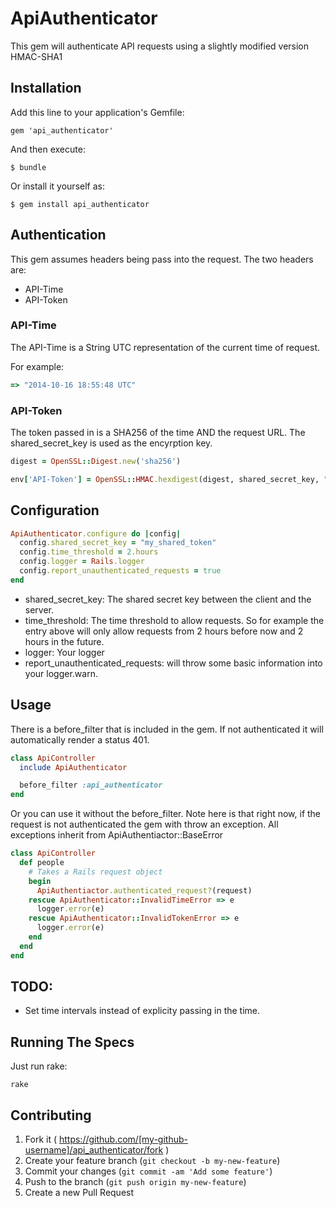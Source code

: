 # ApiAuthenticator

This gem will authenticate API requests using a slightly modified version HMAC-SHA1

## Installation

Add this line to your application's Gemfile:

    gem 'api_authenticator'

And then execute:

    $ bundle

Or install it yourself as:

    $ gem install api_authenticator

## Authentication

This gem assumes headers being pass into the request.
The two headers are:
 - API-Time
 - API-Token

### API-Time
The API-Time is a String UTC representation of the current time of request.

For example:

```ruby
=> "2014-10-16 18:55:48 UTC"
```

### API-Token
The token passed in is a SHA256 of the time AND the request URL.  The shared_secret_key is used as the encyrption key.

```ruby
digest = OpenSSL::Digest.new('sha256')

env['API-Token'] = OpenSSL::HMAC.hexdigest(digest, shared_secret_key, "#{DateTime.now.new_offset(0)}#{request.original_url}")
```


## Configuration

```ruby
ApiAuthenticator.configure do |config|
  config.shared_secret_key = "my_shared_token"
  config.time_threshold = 2.hours
  config.logger = Rails.logger
  config.report_unauthenticated_requests = true
end
```

 - shared_secret_key: The shared secret key between the client and the server.
 - time_threshold: The time threshold to allow requests.  So for example the entry above will only allow requests from 2 hours before now and 2 hours in the future.
 - logger: Your logger
 - report_unauthenticated_requests: will throw some basic information into your logger.warn.

## Usage
 There is a before_filter that is included in the gem.  If not authenticated it will automatically render a status 401.

```ruby
class ApiController
  include ApiAuthenticator

  before_filter :api_authenticator
end
```

Or you can use it without the before_filter.
Note here is that right now, if the request is not authenticated the gem with throw an exception.  All exceptions inherit from ApiAuthentiactor::BaseError

```ruby
class ApiController
  def people
    # Takes a Rails request object
    begin
      ApiAuthentiactor.authenticated_request?(request)
    rescue ApiAuthenticator::InvalidTimeError => e
      logger.error(e)
    rescue ApiAuthenticator::InvalidTokenError => e
      logger.error(e)
    end
  end
end
```


## TODO:
- Set time intervals instead of explicity passing in the time.

## Running The Specs

Just run rake:
```
rake
```

## Contributing

1. Fork it ( https://github.com/[my-github-username]/api_authenticator/fork )
2. Create your feature branch (`git checkout -b my-new-feature`)
3. Commit your changes (`git commit -am 'Add some feature'`)
4. Push to the branch (`git push origin my-new-feature`)
5. Create a new Pull Request
